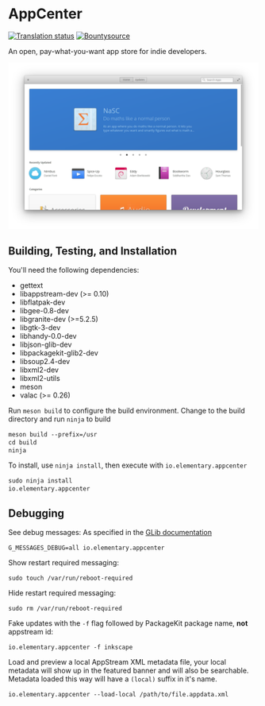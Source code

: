 # AppCenter
[![Translation status](https://l10n.elementary.io/widgets/appcenter/-/svg-badge.svg)](https://l10n.elementary.io/projects/appcenter/?utm_source=widget)
[![Bountysource](https://www.bountysource.com/badge/tracker?tracker_id=57667267)](https://www.bountysource.com/teams/elementary/issues?tracker_ids=57667267)

An open, pay-what-you-want app store for indie developers.

![AppCenter Screenshot](data/screenshot.png?raw=true)

## Building, Testing, and Installation

You'll need the following dependencies:
* gettext
* libappstream-dev (>= 0.10)
* libflatpak-dev
* libgee-0.8-dev
* libgranite-dev (>=5.2.5)
* libgtk-3-dev
* libhandy-0.0-dev
* libjson-glib-dev
* libpackagekit-glib2-dev
* libsoup2.4-dev
* libxml2-dev
* libxml2-utils
* meson
* valac (>= 0.26)

Run `meson build` to configure the build environment. Change to the build directory and run `ninja` to build

    meson build --prefix=/usr
    cd build
    ninja

To install, use `ninja install`, then execute with `io.elementary.appcenter`

    sudo ninja install
    io.elementary.appcenter

## Debugging

See debug messages:
As specified in the [GLib documentation](https://developer.gnome.org/glib/stable/glib-running.html)

    G_MESSAGES_DEBUG=all io.elementary.appcenter

Show restart required messaging:

    sudo touch /var/run/reboot-required

Hide restart required messaging:

    sudo rm /var/run/reboot-required

Fake updates with the `-f` flag followed by PackageKit package name, **not** appstream id:

    io.elementary.appcenter -f inkscape

Load and preview a local AppStream XML metadata file, your local metadata will show up in the featured banner and will also be searchable. Metadata loaded this way will have a `(local)` suffix in it's name.

    io.elementary.appcenter --load-local /path/to/file.appdata.xml
